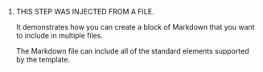 1. THIS STEP WAS INJECTED FROM A FILE.

    It demonstrates how you can create a block of Markdown that you want to include in multiple files.

    The Markdown file can include all of the standard elements supported by the template.
